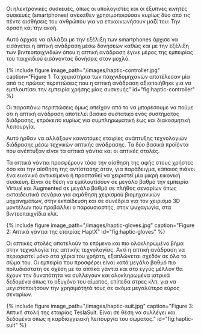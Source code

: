 Οι ηλεκτρονικές συσκευές, όπως οι υπολογιστές και οι έξυπνες κινητές συσκευές (smartphones) ανέκαθεν χρησιμοποιούσαν κυρίως δύο από τις πέντε αισθήσεις του ανθρώπου για να επικοινωνήσουν μαζί του: Την όραση και την ακοή.

Αυτό άρχισε να αλλάζει με την εξέλιξη των smartphones άρχισε να εισάγεται η απτική ανάδραση μέσω δονήσεων καθώς και με την εξέλιξη των βιντεοπαιχνιδιών όπου η απτική ανάδραση έγινε μέρος της εμπειρίας του παιχνιδιού εισάγοντας δονήσεις στον μοχλό.

{% include figure image_path="/images/haptic-controller.jpg" caption="Figure 1: Τα χειριστήρια των παιχνιδομηχανών αποτέλεσαν μία από τις πρώτες περιπτώσεις που η απτική ανάδραση αξιοποιήθηκε για να εμπλουτίσει την εμπειρία χρήσης μίας συσκευής"  id="fig:haptic-controller" %}

Οι παραπάνω περιπτώσεις όμως απείχαν από το να μπορέσουμε να πούμε ότι η απτική ανάδραση αποτελεί βασικό συστατικό ενός συστήματος διάδρασης, επρόκειτο κυρίως για συμπληρωματική έως και διακοσμητική λειτουργία.

Αυτό ήρθαν να αλλάξουν καινοτόμες εταιρίες ανάπτυξης τεχνολογιών διάδρασης μέσω τεχνικών απτικής ανάδρασης. Τα δύο βασικά προϊόντα που ανέπτυξαν είναι τα απτικά γάντια και οι απτικές στολές.

Τα απτικά γάντια προσφέρουν τόσο την αίσθηση της αφής στους χρήστες όσο και την αίσθηση της αντίστασης όταν, για παράδειγμα, κάποιος πιάνει ένα εικονικό αντικείμενο ή προσπαθεί να χειριστεί μία μικρή εικονική συσκευή. Είναι σε θέση να εμπλουτίσουν σε μεγάλο βαθμό την εμπειρία Virtual και Augmented σε μεγάλο βαθμό σε πλήθος σεναρίων όπως εκπαιδευτικά σενάρια για εκμάθηση χειρισμού βιομηχανικών μηχανημάτων, στην εκπαίδευση και σε συνέδρια για τον χειρισμό 3D μοντέλων που προβάλλει ο παρουσιαστής, στην ψυχαγωγία, στα βιντεοπαιχνίδια κλπ.


{% include figure image_path="/images/haptic-gloves.jpg" caption="Figure 2: Απτικά γάντια της εταιρίας HaptX"  id="fig:haptic-gloves" %}

Οι απτικές στολές αποτελούν το επόμενο και πιο ολοκληρωμένο βήμα στην τεχνολογία της απτικής τεχνολογίας. Αντί η απτική ανάδραση να περιοριστεί μόνο στα χέρια του χρήστη, εξαπλώνεται σχεδόν σε όλο το σώμα του. Οι εμπειρία που προσφέρει είναι κατά μεγάλο βαθμό πιο πολυδιάστατη σε σχέση με τα απτικά γάντια και στο εγγύς μέλλον θα έχουν την δυνατότητα να συλλέγουν και ολοκληρωμένα ιατρικά δεδομένα όπως το οξυγόνο του αίματος, επίπεδα στρες κλπ. για να μεγιστοποιήσουν την χρησιμότητά τους σε ακόμα μεγαλύτερο εύρος σεναρίων.

{% include figure image_path="/images/haptic-suit.jpg" caption="Figure 3: Απτική στολή της εταιρίας TeslaSuit. Είναι σε θέση να συλλέγει και δεδομένα όπως η καρδιαγγειακή λειτουργία του σώματος."  id="fig:haptic-suit" %}
